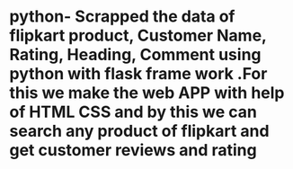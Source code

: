 # python- Scrapped the data of flipkart product, Customer Name, Rating, Heading, Comment using python with flask frame work .For this we make the web APP with help of HTML CSS and by this we can search any product of flipkart and get customer reviews and rating
